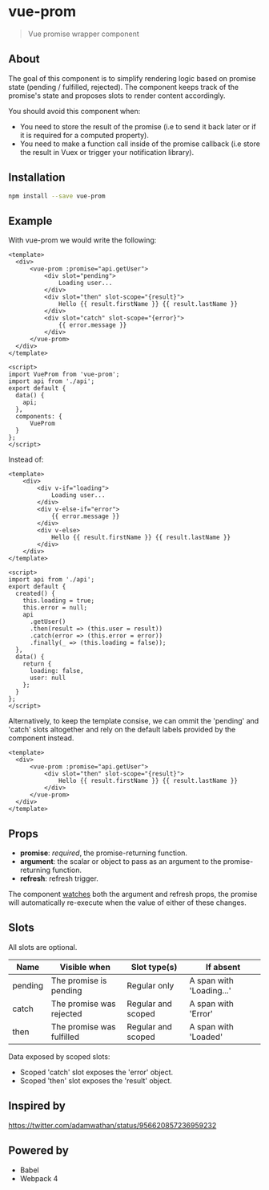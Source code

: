# vue-prom

> Vue promise wrapper component

## About

The goal of this component is to simplify rendering logic based on promise state (pending / fulfilled, rejected). The component keeps track of the promise's state and proposes slots to render content accordingly.

You should avoid this component when:

* You need to store the result of the promise (i.e to send it back later or if it is required for a computed property).
* You need to make a function call inside of the promise callback (i.e store the result in Vuex or trigger your notification library).

## Installation

```bash
npm install --save vue-prom
```

## Example

With vue-prom we would write the following:

```vue
<template>
  <div>
      <vue-prom :promise="api.getUser">
          <div slot="pending">
              Loading user...
          </div>
          <div slot="then" slot-scope="{result}">
              Hello {{ result.firstName }} {{ result.lastName }}
          </div>
          <div slot="catch" slot-scope="{error}">
              {{ error.message }}
          </div>
      </vue-prom>
  </div>
</template>

<script>
import VueProm from 'vue-prom';
import api from './api';
export default {
  data() {
    api;
  },
  components: {
      VueProm
  }
};
</script>
```

Instead of:

```vue
<template>
    <div>
        <div v-if="loading">
            Loading user...
        </div>
        <div v-else-if="error">
            {{ error.message }}
        </div>
        <div v-else>
            Hello {{ result.firstName }} {{ result.lastName }}
        </div>
    </div>
</template>

<script>
import api from './api';
export default {
  created() {
    this.loading = true;
    this.error = null;
    api
      .getUser()
      .then(result => (this.user = result))
      .catch(error => (this.error = error))
      .finally(_ => (this.loading = false));
  },
  data() {
    return {
      loading: false,
      user: null
    };
  }
};
</script>
```

Alternatively, to keep the template consise, we can ommit the 'pending' and 'catch' slots altogether and rely on the default labels provided by the component instead.

```vue
<template>
  <div>
      <vue-prom :promise="api.getUser">
          <div slot="then" slot-scope="{result}">
              Hello {{ result.firstName }} {{ result.lastName }}
          </div>
      </vue-prom>
  </div>
</template>
```

## Props

* __promise__: _required_, the promise-returning function.
* __argument__: the scalar or object to pass as an argument to the promise-returning function.
* __refresh__: refresh trigger.

The component [watches](https://vuejs.org/v2/guide/computed.html#Watchers) both the argument and refresh props, the promise will automatically re-execute when the value of either of these changes.

## Slots

All slots are optional.

| Name     | Visible when              | Slot type(s)       | If absent                 |
|----------|---------------------------|--------------------|---------------------------|
| pending  | The promise is pending    | Regular only       | A span with 'Loading...'  |
| catch | The promise was rejected  | Regular and scoped | A span with 'Error'       |
| then     | The promise was fulfilled | Regular and scoped | A span with 'Loaded'      |

Data exposed by scoped slots:

* Scoped 'catch' slot exposes the 'error' object.
* Scoped 'then' slot exposes the 'result' object.

## Inspired by

https://twitter.com/adamwathan/status/956620857236959232

## Powered by

* Babel
* Webpack 4
